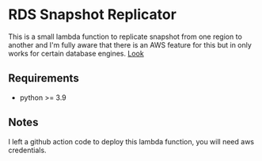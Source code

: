 # RDS Snapshot Replicator

This is a small lambda function to replicate snapshot from one region to another and I'm fully aware that there is an AWS feature for this but in only works for certain database engines. [Look](https://docs.aws.amazon.com/AmazonRDS/latest/UserGuide/USER_ReplicateBackups.html) 

## Requirements
- python >= 3.9

## Notes
I left a github action code to deploy this lambda function, you will need aws credentials.

